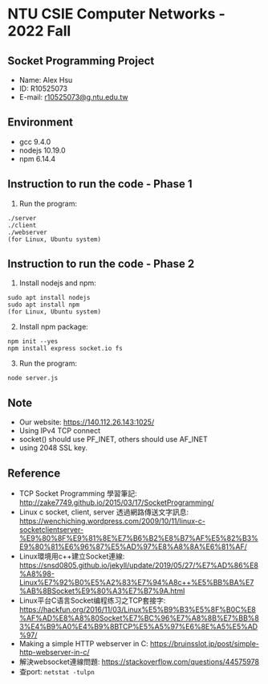 # NTU CSIE Computer Networks - 2022 Fall
## Socket Programming Project
- Name: Alex Hsu
- ID: R10525073
- E-mail: r10525073@g.ntu.edu.tw

## Environment
- gcc 9.4.0
- nodejs 10.19.0
- npm 6.14.4

## Instruction to run the code - Phase 1
1. Run the program:
```
./server
./client
./webserver
(for Linux, Ubuntu system)
```

## Instruction to run the code - Phase 2
1. Install nodejs and npm:
```
sudo apt install nodejs
sudo apt install npm
(for Linux, Ubuntu system)
```
2. Install npm package:
```
npm init --yes
npm install express socket.io fs
```

3. Run the program:
```
node server.js
```

## Note
- Our website: <https://140.112.26.143:1025/>
- Using IPv4 TCP connect
- socket() should use PF_INET, others should use AF_INET
- using 2048 SSL key.

## Reference
- TCP Socket Programming 學習筆記: <http://zake7749.github.io/2015/03/17/SocketProgramming/>
- Linux c socket, client, server 透過網路傳送文字訊息: <https://wenchiching.wordpress.com/2009/10/11/linux-c-socketclientserver-%E9%80%8F%E9%81%8E%E7%B6%B2%E8%B7%AF%E5%82%B3%E9%80%81%E6%96%87%E5%AD%97%E8%A8%8A%E6%81%AF/>
- Linux環境用c++建立Socket連線: <https://snsd0805.github.io/jekyll/update/2019/05/27/%E7%AD%86%E8%A8%98-Linux%E7%92%B0%E5%A2%83%E7%94%A8c++%E5%BB%BA%E7%AB%8BSocket%E9%80%A3%E7%B7%9A.html>
- Linux平台C语言Socket编程练习之TCP套接字: <https://hackfun.org/2016/11/03/Linux%E5%B9%B3%E5%8F%B0C%E8%AF%AD%E8%A8%80Socket%E7%BC%96%E7%A8%8B%E7%BB%83%E4%B9%A0%E4%B9%8BTCP%E5%A5%97%E6%8E%A5%E5%AD%97/>
- Making a simple HTTP webserver in C: <https://bruinsslot.jp/post/simple-http-webserver-in-c/>
- 解決websocket連線問題: <https://stackoverflow.com/questions/44575978>
- 查port: `netstat -tulpn`
